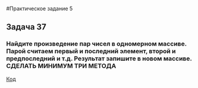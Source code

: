 #Практическое задание 5
## Задача 37
### Найдите произведение пар чисел в одномерном массиве. Парой считаем первый и последний элемент, второй и предпоследний и т.д. Результат запишите в новом массиве. СДЕЛАТЬ МИНИМУМ ТРИ МЕТОДА

[Код](/Task_1/Program.cs)